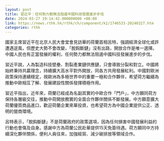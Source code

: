 ```yaml
---
layout: post
title: 習近平：任何勢力都無法阻遏中國科技發展進步步伐
date: 2024-03-27 19:14:42.000000000 +08:00
link: https://news.rthk.hk/rthk/ch/component/k2/1746533-20240327.htm
categories: rthk
---
```


國家主席習近平在北京人民大會堂會見訪華的荷蘭首相呂特，強調經濟全球化或許遭遇逆風，但歷史大勢不會改變，「脫鈎斷鏈」沒有出路，開放合作是唯一選擇。中國人民也有正當發展的權利，任何勢力都無法阻遏中國科技發展進步的步伐。

習近平說，人為製造科技壁壘、割裂產業鏈供應鏈，只會導致分裂和對立。中國將始終秉持共贏理念，持續擴大高水平對外開放，同各方共用發展紅利。中國對歐洲政策保持連續穩定，視歐洲為多極世界中的重要一極和合作夥伴，希望荷方繼續為推動中歐相互了解、發展建設性關係發揮積極作用。

習近平指出，近年來，荷蘭已經成為名副其實的中歐合作「門戶」，中方願同荷方保持各層級交往，推動中荷開放務實的全面合作夥伴關係不斷發展。中方願意擴大荷蘭優質商品進口，歡迎荷蘭企業來華投資，也希望荷方為中國企業提供公正、透明的營商環境。

呂特表示，「脫鈎斷鏈」不是荷蘭政府的政策選項，因為任何損害中國發展利益的行動也會傷及自身。感謝中方為荷蘭公民赴華提供15天免簽待遇。荷方願同中方持續深化夥伴關係，便利人員往來，加強經貿、減少碳排放等領域合作。
